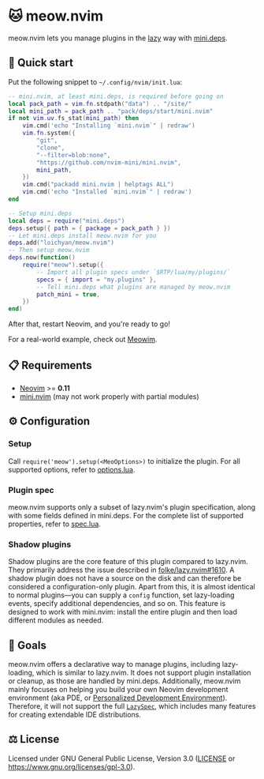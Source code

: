 # 🐱 meow.nvim

meow.nvim lets you manage plugins in the
[lazy](https://github.com/folke/lazy.nvim) way with
[mini.deps](https://github.com/echasnovski/mini.deps).

## 🚗 Quick start

Put the following snippet to `~/.config/nvim/init.lua`:

```lua
-- mini.nvim, at least mini.deps, is required before going on
local pack_path = vim.fn.stdpath("data") .. "/site/"
local mini_path = pack_path .. "pack/deps/start/mini.nvim"
if not vim.uv.fs_stat(mini_path) then
    vim.cmd('echo "Installing `mini.nvim`" | redraw')
    vim.fn.system({
        "git",
        "clone",
        "--filter=blob:none",
        "https://github.com/nvim-mini/mini.nvim",
        mini_path,
    })
    vim.cmd("packadd mini.nvim | helptags ALL")
    vim.cmd('echo "Installed `mini.nvim`" | redraw')
end

-- Setup mini.deps
local deps = require("mini.deps")
deps.setup({ path = { package = pack_path } })
-- Let mini.deps install meow.nvim for you
deps.add("loichyan/meow.nvim")
-- Then setup meow.nvim
deps.now(function()
    require("meow").setup({
        -- Import all plugin specs under `$RTP/lua/my/plugins/`
        specs = { import = "my.plugins" },
        -- Tell mini.deps what plugins are managed by meow.nvim
        patch_mini = true,
    })
end)
```

After that, restart Neovim, and you're ready to go!

For a real-world example, check out
[Meowim](https://github.com/loichyan/Meowim).

## 📋 Requirements

- [Neovim](https://github.com/neovim/neovim) >= **0.11**
- [mini.nvim](https://github.com/nvim-mini/mini.nvim) (may not work properly
  with partial modules)

## ⚙️ Configuration

### Setup

Call `require('meow').setup(<MeoOptions>)` to initialize the plugin. For all
supported options, refer to [options.lua](lua/meow/options.lua).

### Plugin spec

meow.nvim supports only a subset of lazy.nvim's plugin specification, along with
some fields defined in mini.deps. For the complete list of supported properties,
refer to [spec.lua](lua/meow/spec.lua).

### Shadow plugins

Shadow plugins are the core feature of this plugin compared to lazy.nvim. They
primarily address the issue described in
[folke/lazy.nvim#1610](https://github.com/folke/lazy.nvim/issues/1610). A shadow
plugin does not have a source on the disk and can therefore be considered a
configuration-only plugin. Apart from this, it is almost identical to normal
plugins—you can supply a `config` function, set lazy-loading events, specify
additional dependencies, and so on. This feature is designed to work with
mini.nvim: install the entire plugin and then load different modules as needed.

## 🎯 Goals

meow.nvim offers a declarative way to manage plugins, including lazy-loading,
which is similar to lazy.nvim. It does not support plugin installation or
cleanup, as those are handled by mini.deps. Additionally, meow.nvim mainly
focuses on helping you build your own Neovim development environment (aka PDE,
or [Personalized Development Environment](https://youtu.be/QMVIJhC9Veg)).
Therefore, it will not support the full
[`LazySpec`](https://lazy.folke.io/spec), which includes many features for
creating extendable IDE distributions.

## ⚖️ License

Licensed under GNU General Public License, Version 3.0 ([LICENSE](LICENSE) or
<https://www.gnu.org/licenses/gpl-3.0>).
